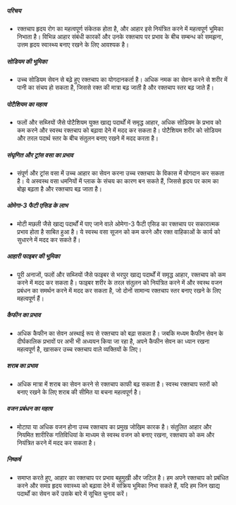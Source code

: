 ##### परिचय
* रक्तचाप हृदय रोग का महत्वपूर्ण संकेतक होता है, और आहार इसे नियंत्रित करने में महत्वपूर्ण भूमिका निभाता है। विभिन्न आहार संबंधी कारकों और उनके रक्तचाप पर प्रभाव के बीच सम्बन्ध को समझना, उत्तम हृदय स्वास्थ्य बनाए रखने के लिए आवश्यक है।

##### सोडियम की भूमिका
* उच्च सोडियम सेवन से बढ़े हुए रक्तचाप का योगदानकर्ता है। अधिक नमक का सेवन करने से शरीर में पानी का संचय हो सकता है, जिससे रक्त की मात्रा बढ़ जाती है और रक्तचाप स्तर बढ़ जाते हैं।

##### पोटैशियम का महत्व
* फलों और सब्जियों जैसे पोटैशियम युक्त खाद्य पदार्थों में समृद्ध आहार, अधिक सोडियम के प्रभाव को कम करने और स्वस्थ रक्तचाप को बढ़ावा देने में मदद कर सकता है। पोटैशियम शरीर को सोडियम और तरल पदार्थ स्तर के बीच संतुलन बनाए रखने में मदद करता है।

##### संघृणित और ट्रांस वसा का प्रभाव
* संपूर्ण और ट्रांस वसा में उच्च आहार का सेवन करना उच्च रक्तचाप के विकास में योगदान कर सकता है। ये अस्वस्थ वसा धमनियों में प्लाक के संचय का कारण बन सकते हैं, जिससे हृदय पर काम का बोझ बढ़ता है और रक्तचाप बढ़ जाता है।

##### ओमेगा-3 फैटी एसिड के लाभ
* मोटी मछली जैसे खाद्य पदार्थों में पाए जाने वाले ओमेगा-3 फैटी एसिड का रक्तचाप पर सकारात्मक प्रभाव होता है साबित हुआ है। ये स्वस्थ वसा सूजन को कम करने और रक्त वाहिकाओं के कार्य को सुधारने में मदद कर सकते हैं।

##### आहारी फाइबर की भूमिका
* पूरी अनाजों, फलों और सब्जियों जैसे फाइबर से भरपुर खाद्य पदार्थों में समृद्ध आहार, रक्तचाप को कम करने में मदद कर सकता है। फाइबर शरीर के तरल संतुलन को नियंत्रित करने में और स्वस्थ वजन प्रबंधन का समर्थन करने में मदद कर सकता है, जो दोनों सामान्य रक्तचाप स्तर बनाए रखने के लिए महत्वपूर्ण हैं।

##### कैफीन का प्रभाव
* अधिक कैफीन का सेवन अस्थाई रूप से रक्तचाप को बढ़ा सकता है। जबकि मध्यम कैफीन सेवन के दीर्घकालिक प्रभावों पर अभी भी अध्ययन किया जा रहा है, अपने कैफीन सेवन का ध्यान रखना महत्वपूर्ण है, खासकर उच्च रक्तचाप वाले व्यक्तियों के लिए।

##### शराब का प्रभाव
* अधिक मात्रा में शराब का सेवन करने से रक्तचाप काफी बढ़ सकता है। स्वस्थ रक्तचाप स्तरों को बनाए रखने के लिए शराब की सीमित या बचना महत्वपूर्ण है।

##### वजन प्रबंधन का महत्व
* मोटापा या अधिक वजन होना उच्च रक्तचाप का प्रमुख जोखिम कारक है। संतुलित आहार और नियमित शारीरिक गतिविधियां के माध्यम से स्वस्थ वजन को बनाए रखना, रक्तचाप को कम और नियंत्रित करने में मदद कर सकता है।

##### निष्कर्ष
* समाप्त करते हुए, आहार का रक्तचाप पर प्रभाव बहुमुखी और जटिल है। हम अपने रक्तचाप को प्रबंधित करने और समग्र हृदय स्वास्थ्य को बढ़ावा देने में सक्रिय भूमिका निभा सकते हैं, यदि हम जिन खाद्य पदार्थों का सेवन करें उसके बारे में सूचित चुनाव करें।